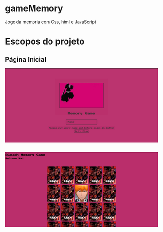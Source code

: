 # gameMemory
Jogo da memoria com Css, html e JavaScript
<h1> Escopos do projeto</h1>
<h2>Página Inicial</h2>
<img src="/image/startFace.jpeg">
<h2></h2>
<img src="/image/GameFace.jpeg">

